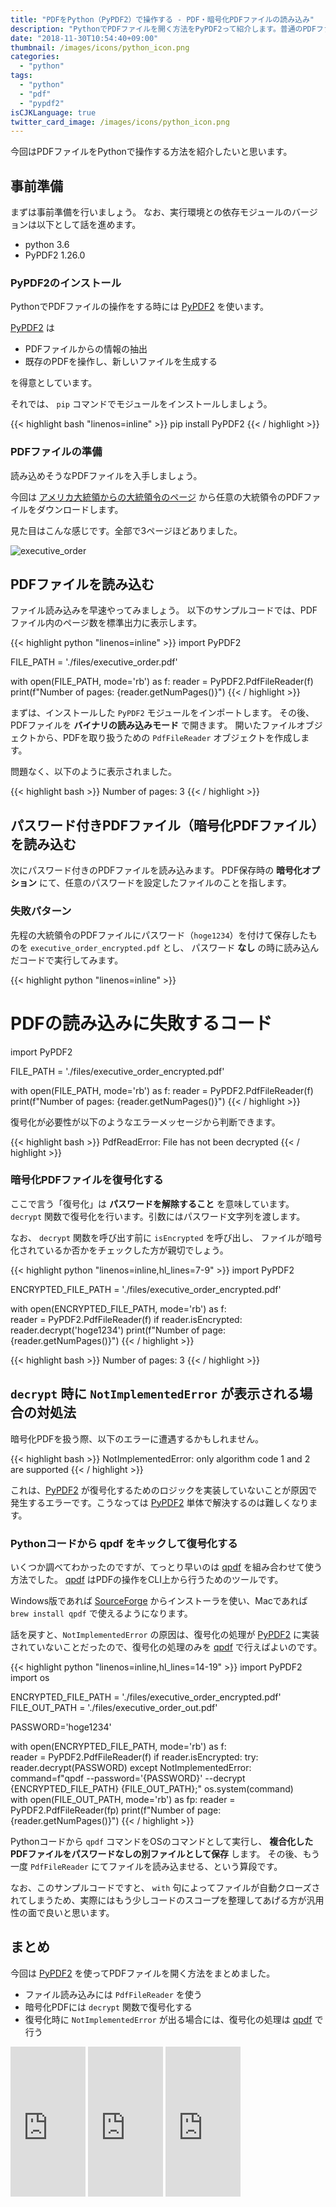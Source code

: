 ```yaml
---
title: "PDFをPython（PyPDF2）で操作する - PDF・暗号化PDFファイルの読み込み"
description: "PythonでPDFファイルを開く方法をPyPDF2って紹介します。普通のPDFファイルと暗号化されたパスワード付きPDFファイルで開き方が異なるので、それぞれの場合と、PyPDF2で発生するエラーの問題についても触れます。"
date: "2018-11-30T10:54:40+09:00"
thumbnail: /images/icons/python_icon.png
categories:
  - "python"
tags:
  - "python"
  - "pdf"
  - "pypdf2"
isCJKLanguage: true
twitter_card_image: /images/icons/python_icon.png
---
```


今回はPDFファイルをPythonで操作する方法を紹介したいと思います。

## 事前準備

まずは事前準備を行いましょう。
なお、実行環境との依存モジュールのバージョンは以下として話を進めます。

* python 3.6
* PyPDF2 1.26.0

### PyPDF2のインストール

PythonでPDFファイルの操作をする時には [PyPDF2](https://pythonhosted.org/PyPDF2/index.html) を使います。

[PyPDF2](https://pythonhosted.org/PyPDF2/index.html) は

* PDFファイルからの情報の抽出
* 既存のPDFを操作し、新しいファイルを生成する

を得意としています。

それでは、 `pip` コマンドでモジュールをインストールしましょう。

{{< highlight bash "linenos=inline" >}}
pip install PyPDF2
{{< / highlight >}}

### PDFファイルの準備

読み込めそうなPDFファイルを入手しましょう。

今回は [アメリカ大統領からの大統領令のページ](https://www.federalregister.gov/presidential-documents/executive-orders) から任意の大統領令のPDFファイルをダウンロードします。

見た目はこんな感じです。全部で3ページほどありました。

![executive_order](/images/20181130/executive_order.png)

<!--adsense-->

## PDFファイルを読み込む

ファイル読み込みを早速やってみましょう。 
以下のサンプルコードでは、PDFファイル内のページ数を標準出力に表示します。

{{< highlight python "linenos=inline" >}}
import PyPDF2

FILE_PATH = './files/executive_order.pdf'

with open(FILE_PATH, mode='rb') as f:
    reader = PyPDF2.PdfFileReader(f)
    print(f"Number of pages: {reader.getNumPages()}")
{{< / highlight >}}

まずは、インストールした `PyPDF2` モジュールをインポートします。
その後、PDFファイルを **バイナリの読み込みモード** で開きます。
開いたファイルオブジェクトから、PDFを取り扱うための `PdfFileReader` オブジェクトを作成します。

問題なく、以下のように表示されました。

{{< highlight bash >}}
Number of pages: 3
{{< / highlight >}}

<!--adsense-->

## パスワード付きPDFファイル（暗号化PDFファイル）を読み込む

次にパスワード付きのPDFファイルを読み込みます。
PDF保存時の **暗号化オプション** にて、任意のパスワードを設定したファイルのことを指します。

### 失敗パターン

先程の大統領令のPDFファイルにパスワード（`hoge1234`）を付けて保存したものを `executive_order_encrypted.pdf` とし、
パスワード **なし** の時に読み込んだコードで実行してみます。

{{< highlight python "linenos=inline" >}}
# PDFの読み込みに失敗するコード
import PyPDF2

FILE_PATH = './files/executive_order_encrypted.pdf'

with open(FILE_PATH, mode='rb') as f:
    reader = PyPDF2.PdfFileReader(f)
    print(f"Number of pages: {reader.getNumPages()}")
{{< / highlight >}}

復号化が必要性が以下のようなエラーメッセージから判断できます。

{{< highlight bash >}}
PdfReadError: File has not been decrypted
{{< / highlight >}}

### 暗号化PDFファイルを復号化する

ここで言う「復号化」は **パスワードを解除すること** を意味しています。
`decrypt` 関数で復号化を行います。引数にはパスワード文字列を渡します。

なお、 `decrypt` 関数を呼び出す前に `isEncrypted` を呼び出し、
ファイルが暗号化されているか否かをチェックした方が親切でしょう。

{{< highlight python "linenos=inline,hl_lines=7-9" >}}
import PyPDF2

ENCRYPTED_FILE_PATH = './files/executive_order_encrypted.pdf'

with open(ENCRYPTED_FILE_PATH, mode='rb') as f:        
    reader = PyPDF2.PdfFileReader(f)
    if reader.isEncrypted:
        reader.decrypt('hoge1234')
        print(f"Number of page: {reader.getNumPages()}")
{{< / highlight >}}

{{< highlight bash >}}
Number of pages: 3
{{< / highlight >}}

<!--adsense-->

## `decrypt` 時に `NotImplementedError` が表示される場合の対処法

暗号化PDFを扱う際、以下のエラーに遭遇するかもしれません。

{{< highlight bash >}}
NotImplementedError: only algorithm code 1 and 2 are supported
{{< / highlight >}}

これは、[PyPDF2](https://pythonhosted.org/PyPDF2/index.html) が復号化するためのロジックを実装していないことが原因で発生するエラーです。こうなっては [PyPDF2](https://pythonhosted.org/PyPDF2/index.html) 単体で解決するのは難しくなります。

### Pythonコードから qpdf をキックして復号化する

いくつか調べてわかったのですが、てっとり早いのは [qpdf](https://github.com/qpdf/qpdf) を組み合わせて使う方法でした。
[qpdf](https://github.com/qpdf/qpdf) はPDFの操作をCLI上から行うためのツールです。

Windows版であれば [SourceForge](https://sourceforge.net/projects/qpdf/) からインストーラを使い、Macであれば `brew install qpdf` で使えるようになります。

話を戻すと、`NotImplementedError` の原因は、復号化の処理が [PyPDF2](https://pythonhosted.org/PyPDF2/index.html) に実装されていないことだったので、復号化の処理のみを [qpdf](https://github.com/qpdf/qpdf) で行えばよいのです。

{{< highlight python "linenos=inline,hl_lines=14-19"  >}}
import PyPDF2
import os

ENCRYPTED_FILE_PATH = './files/executive_order_encrypted.pdf'
FILE_OUT_PATH = './files/executive_order_out.pdf'

PASSWORD='hoge1234'

with open(ENCRYPTED_FILE_PATH, mode='rb') as f:        
    reader = PyPDF2.PdfFileReader(f)
    if reader.isEncrypted:
        try:
            reader.decrypt(PASSWORD)
        except NotImplementedError:
            command=f"qpdf --password='{PASSWORD}' --decrypt {ENCRYPTED_FILE_PATH} {FILE_OUT_PATH};"
            os.system(command)            
            with open(FILE_OUT_PATH, mode='rb') as fp:
                reader = PyPDF2.PdfFileReader(fp)
                print(f"Number of page: {reader.getNumPages()}")
{{< / highlight >}}

Pythonコードから `qpdf` コマンドをOSのコマンドとして実行し、
**複合化したPDFファイルをパスワードなしの別ファイルとして保存** します。
その後、もう一度 `PdfFileReader` にてファイルを読み込ませる、という算段です。

なお、このサンプルコードですと、 `with` 句によってファイルが自動クローズされてしまうため、実際にはもう少しコードのスコープを整理してあげる方が汎用性の面で良いと思います。

<!--adsense-->

## まとめ

今回は [PyPDF2](https://pythonhosted.org/PyPDF2/index.html) を使ってPDFファイルを開く方法をまとめました。

* ファイル読み込みには `PdfFileReader` を使う
* 暗号化PDFには `decrypt` 関数で復号化する
* 復号化時に `NotImplementedError` が出る場合には、復号化の処理は [qpdf](https://github.com/qpdf/qpdf) で行う

<iframe style="width:120px;height:240px;" marginwidth="0" marginheight="0" scrolling="no" frameborder="0" src="https://rcm-fe.amazon-adsystem.com/e/cm?ref=qf_sp_asin_til&t=soudegesu-22&m=amazon&o=9&p=8&l=as1&IS2=1&detail=1&asins=487311778X&linkId=c147d28e189fdaae2d03d9fa71dd1ea2&bc1=ffffff&lt1=_blank&fc1=333333&lc1=0066c0&bg1=ffffff&f=ifr">
</iframe>
<iframe style="width:120px;height:240px;" marginwidth="0" marginheight="0" scrolling="no" frameborder="0" src="https://rcm-fe.amazon-adsystem.com/e/cm?ref=qf_sp_asin_til&t=soudegesu-22&m=amazon&o=9&p=8&l=as1&IS2=1&detail=1&asins=4873117380&linkId=fffb54546b0abb4066b8c70034e45cee&bc1=ffffff&lt1=_blank&fc1=333333&lc1=0066c0&bg1=ffffff&f=ifr">
</iframe>
<iframe style="width:120px;height:240px;" marginwidth="0" marginheight="0" scrolling="no" frameborder="0" src="https://rcm-fe.amazon-adsystem.com/e/cm?ref=qf_sp_asin_til&t=soudegesu-22&m=amazon&o=9&p=8&l=as1&IS2=1&detail=1&asins=479738946X&linkId=a0f1182a7478439bc70e51d189ec3179&bc1=ffffff&lt1=_blank&fc1=333333&lc1=0066c0&bg1=ffffff&f=ifr">
</iframe>
